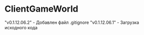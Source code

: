 # ClientGameWorld

"v0.1.12.06.2" - Добавлен файл .gitignore
"v0.1.12.06.1" - Загрузка исходного кода